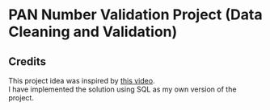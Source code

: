 # PAN Number Validation Project (Data Cleaning and Validation)
## Credits
This project idea was inspired by [this video](https://www.youtube.com/watch?v=J1vlhH5LFY8&list=PLh8pnia8G97YXFz2fE_1v4bvnki7JKiEU&index=4).   
I have implemented the solution using SQL as my own version of the project.

